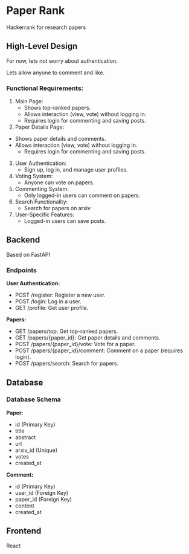 # Paper Rank
Hackerrank for research papers

## High-Level Design

For now, lets not worry about authentication. 

Lets allow anyone to comment and like.
### Functional Requirements:
1. Main Page:
   - Shows top-ranked papers.
   - Allows interaction (view, vote) without logging in.
	- Requires login for commenting and saving posts.
2.	Paper Details Page:
  - Shows paper details and comments. 
  - Allows interaction (view, vote) without logging in.
	- Requires login for commenting and saving posts.
3.	User Authentication:
	- Sign up, log in, and manage user profiles.
4.	Voting System:
	- Anyone can vote on papers.
5.	Commenting System:
	- Only logged-in users can comment on papers.
6.	Search Functionality:
	- Search for papers on arxiv
7.	User-Specific Features:
	- Logged-in users can save posts.



## Backend
Based on FastAPI

### Endpoints
**User Authentication:**
- POST /register: Register a new user.
- POST /login: Log in a user.
- GET /profile: Get user profile.

**Papers:**

- GET /papers/top: Get top-ranked papers.
- GET /papers/{paper_id}: Get paper details and comments.
- POST /papers/{paper_id}/vote: Vote for a paper.
- POST /papers/{paper_id}/comment: Comment on a paper (requires login).
- POST /papers/search: Search for papers.

## Database

### Database Schema
**Paper:**
- id (Primary Key)
- title
- abstract
- url
- arxiv_id (Unique)
- votes
- created_at

**Comment:**
- id (Primary Key)
- user_id (Foreign Key)
- paper_id (Foreign Key)
- content
- created_at



## Frontend
React


